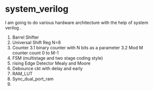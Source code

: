 # system_verilog
I am going to do various hardware architecture with the help of system verilog .
1. Barrel Shifter 
2. Universal Shift Reg N=8
3. Counter
    3.1 binary counter with N bits as a parameter
    3.2 Mod M counter count 0 to M-1
4. FSM (multistage and two stage coding style)
5. rising Edge Detector
   Mealy and Moore
6. Debounce ckt with delay and early
7. RAM_LUT
8. Sync_dual_port_ram
9. 
